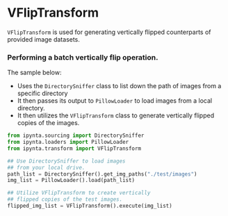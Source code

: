 # VFlipTransform

`VFlipTransform` is used for generating vertically flipped counterparts of provided image datasets.

### Performing a batch vertically flip operation.

The sample below:

- Uses the `DirectorySniffer` class to list down the path of images from a specific directory
- It then passes its output to `PillowLoader` to load images from a local directory.
- It then utilizes the `VFlipTransform` class to generate vertically flipped copies of the images.

```py
from ipynta.sourcing import DirectorySniffer
from ipynta.loaders import PillowLoader
from ipynta.transform import VFlipTransform

## Use DirectorySniffer to load images
## from your local drive.
path_list = DirectorySniffer().get_img_paths("./test/images")
img_list = PillowLoader().load(path_list)

## Utilize VFlipTransform to create vertically
## flipped copies of the test images.
flipped_img_list = VFlipTransform().execute(img_list)
```
